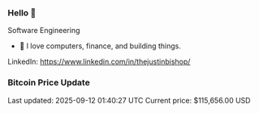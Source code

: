 ### Hello 🤙  

Software Engineering

- 🔭 I love computers, finance, and building things.
  
LinkedIn: https://www.linkedin.com/in/thejustinbishop/  




























































































































































































































































































































































































































































































































































































































































































































































































































































































































































































































































































### Bitcoin Price Update
Last updated: 2025-09-12 01:40:27 UTC
Current price: $115,656.00 USD
